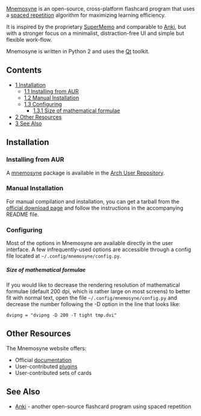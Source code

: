 [Mnemosyne](http://mnemosyne-proj.org) is an open-source, cross-platform flashcard program that uses a [spaced repetition](https://en.wikipedia.org/wiki/Spaced_repetition "wikipedia:Spaced repetition") algorithm for maximizing learning efficiency.

It is inspired by the proprietary [SuperMemo](http://www.supermemo.com) and comparable to [Anki](/index.php/Anki "Anki"), but with a stronger focus on a minimalist, distraction-free UI and simple but flexible work-flow.

Mnemosyne is written in Python 2 and uses the [Qt](/index.php/Qt "Qt") toolkit.

## Contents

*   [1 Installation](#Installation)
    *   [1.1 Installing from AUR](#Installing_from_AUR)
    *   [1.2 Manual Installation](#Manual_Installation)
    *   [1.3 Configuring](#Configuring)
        *   [1.3.1 Size of mathematical formulae](#Size_of_mathematical_formulae)
*   [2 Other Resources](#Other_Resources)
*   [3 See Also](#See_Also)

## Installation

### Installing from AUR

A [mnemosyne](https://aur.archlinux.org/packages/mnemosyne/) package is available in the [Arch User Repository](/index.php/Arch_User_Repository "Arch User Repository").

### Manual Installation

For manual compilation and installation, you can get a tarball from the [official download page](http://www.mnemosyne-proj.org/download-mnemosyne.php) and follow the instructions in the accompanying README file.

### Configuring

Most of the options in Mnemosyne are available directly in the user interface. A few infrequently-used options are accessible through a config file located at `~/.config/mnemosyne/config.py`.

##### Size of mathematical formulae

If you would like to decrease the rendering resolution of mathematical formulae (default 200 dpi, which is rather large on most screens) to better fit with normal text, open the file `~/.config/mnemosyne/config.py` and decrease the number following the -D option in the line that looks like:

```
dvipng = "dvipng -D 200 -T tight tmp.dvi"

```

## Other Resources

The Mnemosyne website offers:

*   Official [documentation](http://mnemosyne-proj.org/help/index.php)
*   User-contributed [plugins](http://mnemosyne-proj.org/old/taxonomy/term/10)
*   User-contributed sets of cards

## See Also

*   [Anki](/index.php/Anki "Anki") - another open-source flashcard program using spaced repetition